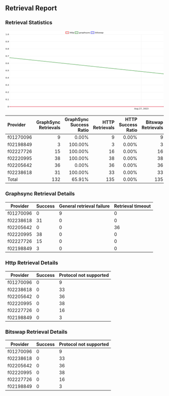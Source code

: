 ## Retrieval Report
### Retrieval Statistics
<img src="https://raw.githubusercontent.com/data-preservation-programs/filplus-checker-assets/main/filecoin-project/filecoin-plus-large-datasets/issues/2115/1693213981797.png"/>

| Provider  | GraphSync Retrievals | GraphSync Success Ratio | HTTP Retrievals | HTTP Success Ratio | Bitswap Retrievals | Bitswap Success Ratio |
| :-------- | -------------------: | ----------------------: | --------------: | -----------------: | -----------------: | --------------------: |
| f01270096 |                    9 |                   0.00% |               9 |              0.00% |                  9 |                 0.00% |
| f02198849 |                    3 |                 100.00% |               3 |              0.00% |                  3 |                 0.00% |
| f02227726 |                   15 |                 100.00% |              16 |              0.00% |                 16 |                 0.00% |
| f02220995 |                   38 |                 100.00% |              38 |              0.00% |                 38 |                 0.00% |
| f02205642 |                   36 |                   0.00% |              36 |              0.00% |                 36 |                 0.00% |
| f02238618 |                   31 |                 100.00% |              33 |              0.00% |                 33 |                 0.00% |
| Total     |                  132 |                  65.91% |             135 |              0.00% |                135 |                 0.00% |

### Graphsync Retrieval Details
| Provider  | Success | General retrieval failure | Retrieval timeout |
| --------- | ------- | ------------------------- | ----------------- |
| f01270096 | 0       | 9                         | 0                 |
| f02238618 | 31      | 0                         | 0                 |
| f02205642 | 0       | 0                         | 36                |
| f02220995 | 38      | 0                         | 0                 |
| f02227726 | 15      | 0                         | 0                 |
| f02198849 | 3       | 0                         | 0                 |

### Http Retrieval Details
| Provider  | Success | Protocol not supported |
| --------- | ------- | ---------------------- |
| f01270096 | 0       | 9                      |
| f02238618 | 0       | 33                     |
| f02205642 | 0       | 36                     |
| f02220995 | 0       | 38                     |
| f02227726 | 0       | 16                     |
| f02198849 | 0       | 3                      |

### Bitswap Retrieval Details
| Provider  | Success | Protocol not supported |
| --------- | ------- | ---------------------- |
| f01270096 | 0       | 9                      |
| f02238618 | 0       | 33                     |
| f02205642 | 0       | 36                     |
| f02220995 | 0       | 38                     |
| f02227726 | 0       | 16                     |
| f02198849 | 0       | 3                      |
